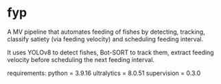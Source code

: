 # fyp
A MV pipeline that automates feeding of fishes by detecting, tracking, classify satiety (via feeding velocity) and scheduling feeding interval. 

It uses YOLOv8 to detect fishes, 
Bot-SORT to track them, 
extract feeding velocity before 
scheduling the next feeding interval. 

requirements:
python = 3.9.16
ultralytics = 8.0.51
supervision = 0.3.0
